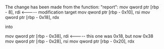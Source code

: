 The change has been made from the function: "report":
mov	 qword ptr [rbp - 8], rdi   <----- modification target
mov	 qword ptr [rbp - 0x10], rsi
mov  	 qword ptr [rbp - 0x18], rdx

into

mov	 qword ptr [rbp - 0x38], rdi <----- this one was 0x18, but now 0x38
mov	 qword ptr [rbp - 0x28], rsi
mov   	 qword ptr [rbp - 0x20], rdx